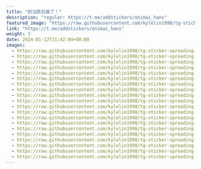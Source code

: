 ```yaml
---
title: "别当欧尼酱了！"
description: "regular: https://t.me/addstickers/onimai_hans"
featured_image: "https://raw.githubusercontent.com/kylelin1998/tg-sticker-spreading-worldwide-images/main/img/e25bed31-32da-46eb-88f0-1f4b5cee28b1.jpg"
link: "https://t.me/addstickers/onimai_hans"
weight: 3
date: 2024-01-12T21:42:04+08:00
images:
  - https://raw.githubusercontent.com/kylelin1998/tg-sticker-spreading-worldwide-images/main/img/e25bed31-32da-46eb-88f0-1f4b5cee28b1.jpg
  - https://raw.githubusercontent.com/kylelin1998/tg-sticker-spreading-worldwide-images/main/img/41b0f33c-4967-45cf-b00c-85848305b2be.jpg
  - https://raw.githubusercontent.com/kylelin1998/tg-sticker-spreading-worldwide-images/main/img/31e3e688-c59a-4269-b86c-761410f56eed.jpg
  - https://raw.githubusercontent.com/kylelin1998/tg-sticker-spreading-worldwide-images/main/img/1c9d7aec-0b5c-4ce5-b6f3-b185b91ec158.jpg
  - https://raw.githubusercontent.com/kylelin1998/tg-sticker-spreading-worldwide-images/main/img/197ea158-8d03-4c2d-a85e-da3e2f1b558c.jpg
  - https://raw.githubusercontent.com/kylelin1998/tg-sticker-spreading-worldwide-images/main/img/f3cdc2de-b1e2-4af4-aee5-490860227a91.jpg
  - https://raw.githubusercontent.com/kylelin1998/tg-sticker-spreading-worldwide-images/main/img/71ee881c-207e-499b-b3c2-47d0df07ae27.jpg
  - https://raw.githubusercontent.com/kylelin1998/tg-sticker-spreading-worldwide-images/main/img/1b534cd0-c505-4155-b65b-253e334729dd.jpg
  - https://raw.githubusercontent.com/kylelin1998/tg-sticker-spreading-worldwide-images/main/img/b21c958c-4f9a-41ff-8f50-d5b7ffc4da58.jpg
  - https://raw.githubusercontent.com/kylelin1998/tg-sticker-spreading-worldwide-images/main/img/d02a7ce6-33f5-432a-973f-8c6f2b3d7c1d.jpg
  - https://raw.githubusercontent.com/kylelin1998/tg-sticker-spreading-worldwide-images/main/img/74493e18-eb1f-4100-97d0-8b6ca66c588f.jpg
  - https://raw.githubusercontent.com/kylelin1998/tg-sticker-spreading-worldwide-images/main/img/aca1d2d8-1b1b-4d40-bb35-7f4fc2159324.jpg
  - https://raw.githubusercontent.com/kylelin1998/tg-sticker-spreading-worldwide-images/main/img/42a8ba2b-03eb-4764-b87e-7c74e386f54e.jpg
  - https://raw.githubusercontent.com/kylelin1998/tg-sticker-spreading-worldwide-images/main/img/d33179c3-6241-4de1-a7a5-13b480ba9aa5.jpg
  - https://raw.githubusercontent.com/kylelin1998/tg-sticker-spreading-worldwide-images/main/img/189b8a03-f4c4-42f6-a84b-62961a68740d.jpg
  - https://raw.githubusercontent.com/kylelin1998/tg-sticker-spreading-worldwide-images/main/img/46c1330d-0cef-4a9c-9a6f-7df7d772cd70.jpg
  - https://raw.githubusercontent.com/kylelin1998/tg-sticker-spreading-worldwide-images/main/img/db708d7e-38c2-4ac6-a37c-70cdeff2d16a.jpg
  - https://raw.githubusercontent.com/kylelin1998/tg-sticker-spreading-worldwide-images/main/img/d8705931-9d1a-4cdc-835b-66ce9b128e23.jpg
  - https://raw.githubusercontent.com/kylelin1998/tg-sticker-spreading-worldwide-images/main/img/42424842-e312-4106-b920-f48480a0a80d.jpg
  - https://raw.githubusercontent.com/kylelin1998/tg-sticker-spreading-worldwide-images/main/img/42610daf-1394-4100-b97d-61610c86c05d.jpg
---
```

